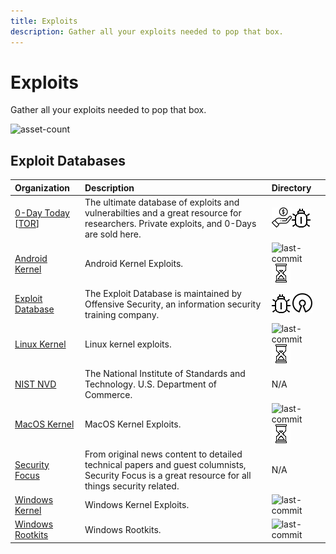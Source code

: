 ```yaml
---
title: Exploits
description: Gather all your exploits needed to pop that box.
---
```


# Exploits

Gather all your exploits needed to pop that box.

![asset-count](https://img.shields.io/badge/Tools%20%26%20Resources%20Available-9-A65F5F?style=for-the-badge)

## Exploit Databases

| Organization | Description | Directory |
| :--- | :--- | :--- |
| [0-Day Today](https://0day.today/)  \[[TOR](https://curaj33verawgaddbsdsrzc5krmopfyqnei66io5ldhqwdiqukt4vcyd.onion/)\] | The ultimate database of exploits and vulnerabilties and a great resource for researchers. Private exploits, and 0-Days are sold here. | ![freemium-service](../../assets/img/icons/freemium.png)![malware](../../assets/img/icons/malware.png) |
| [Android Kernel](https://github.com/SecWiki/android-kernel-exploits) | Android Kernel Exploits. | ![last-commit](https://img.shields.io/github/last-commit/SecWiki/android-kernel-exploits?color=a65f5f&style=flat-square)![no-recent-update](../../assets/img/icons/aged.png) |
| [Exploit Database](https://www.exploit-db.com/) | The Exploit Database is maintained by Offensive Security, an information security training company. | ![malware](../../assets/img/icons/malware.png) ![opensource](../../assets/img/icons/open-source.png) |
| [Linux Kernel](https://github.com/SecWiki/linux-kernel-exploits) | Linux kernel exploits. | ![last-commit](https://img.shields.io/github/last-commit/SecWiki/linux-kernel-exploits?color=a65f5f&style=flat-square) ![no-recent-update](../../assets/img/icons/aged.png) |
| [NIST NVD](https://nvd.nist.gov/vuln/search?execution=e2s1) | The National Institute of Standards and Technology. U.S. Department of Commerce. | N/A |
| [MacOS Kernel](https://github.com/SecWiki/macos-kernel-exploits) | MacOS Kernel Exploits. | ![last-commit](https://img.shields.io/github/last-commit/SecWiki/macos-kernel-exploits?color=a65f5f&style=flat-square) ![no-recent-update](../../assets/img/icons/aged.png) |
| [Security Focus](https://www.securityfocus.com/vulnerabilities) | From original news content to detailed technical papers and guest columnists, Security Focus is a great resource for all things security related. | N/A |
| [Windows Kernel](https://github.com/SecWiki/windows-kernel-exploits) | Windows Kernel Exploits. | ![last-commit](https://img.shields.io/github/last-commit/SecWiki/windows-kernel-exploits?color=a65f5f&style=flat-square) |
| [Windows Rootkits](https://github.com/LycorisGuard/Windows-Rootkits) | Windows Rootkits. | ![last-commit](https://img.shields.io/github/last-commit/LycorisGuard/Windows-Rootkits?color=a65f5f&style=flat-square) |

